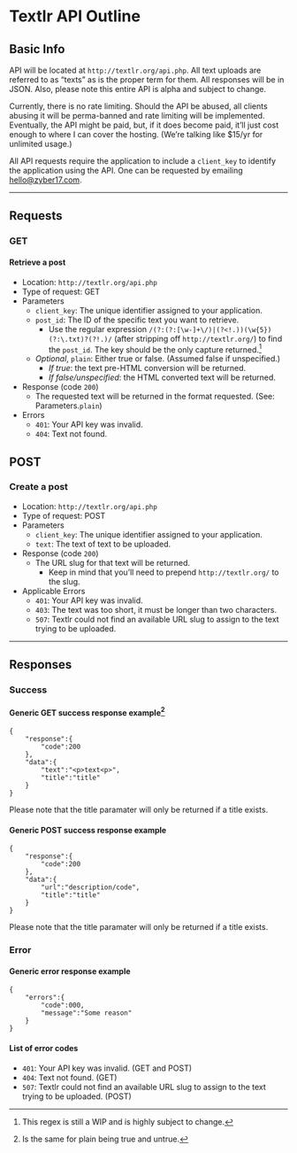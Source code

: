# Textlr API Outline

## Basic Info

API will be located at `http://textlr.org/api.php`. All text uploads are referred to as “texts” as is the proper term for them. All responses will be in JSON. Also, please note this entire API is alpha and subject to change.

Currently, there is no rate limiting. Should the API be abused, all clients abusing it will be perma-banned and rate limiting will be implemented. Eventually, the API might be paid, but, if it does become paid, it’ll just cost enough to where I can cover the hosting. (We’re talking like $15/yr for unlimited usage.)

All API requests require the application to include a `client_key` to identify the application using the API. One can be requested by emailing <hello@zyber17.com>.

----------

## Requests

### GET
#### Retrieve a post
* Location: `http://textlr.org/api.php`
* Type of request: GET
* Parameters
	* `client_key`: The unique identifier assigned to your application.
	* `post_id`: The ID of the specific text you want to retrieve.
		* Use the regular expression `/(?:(?:[\w-]+\/)|(?<!.))(\w{5})(?:\.txt)?(?!.)/` (after stripping off `http://textlr.org/`) to find the `post_id`. The key should be the only capture returned.[^1]
	* *Optional*, `plain`: Either true or false. (Assumed false if unspecified.)
		* *If true*: the text pre-HTML conversion will be returned.
		* *If false/unspecified*: the HTML converted text will be returned.
* Response (code `200`)
	* The requested text will be returned in the format requested. (See: Parameters.`plain`)
* Errors
	* `401`: Your API key was invalid.
	* `404`: Text not found.

## POST
### Create a post
* Location: `http://textlr.org/api.php`
* Type of request: POST
* Parameters
	* `client_key`: The unique identifier assigned to your application.
	* `text`: The text of text to be uploaded.
* Response (code `200`)
	* The URL slug for that text will be returned.
		* Keep in mind that you’ll need to prepend `http://textlr.org/` to the slug.
* Applicable Errors
	* `401`: Your API key was invalid.
	* `403`: The text was too short, it must be longer than two characters.
	* `507`: Textlr could not find an available URL slug to assign to the text trying to be uploaded.

----------

## Responses

### Success

#### Generic GET success response example[^2]

	{
		"response":{
			"code":200
		},
		"data":{
			"text":"<p>text<p>",
			"title":"title"
		}
	}

Please note that the title paramater will only be returned if a title exists.

#### Generic POST success response example

	{
		"response":{
			"code":200
		},
		"data":{
			"url":"description/code",
			"title":"title"
		}
	}

Please note that the title paramater will only be returned if a title exists.

### Error

#### Generic error response example

    {
    	"errors":{
    		"code":000,
    		"message":"Some reason"
    	}
    }


#### List of error codes
* `401`: Your API key was invalid. (GET and POST)
* `404`: Text not found. (GET)
* `507`: Textlr could not find an available URL slug to assign to the text trying to be uploaded. (POST)


[^1]: This regex is still a WIP and is highly subject to change.
[^2]: Is the same for plain being true and untrue.